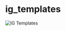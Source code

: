 # ig_templates
![IG Templates](http://www.plantuml.com/plantuml/proxy?cache=no&src=https://raw.githubusercontent.com/costateixeira/ig_templates/master/templates.pu)
